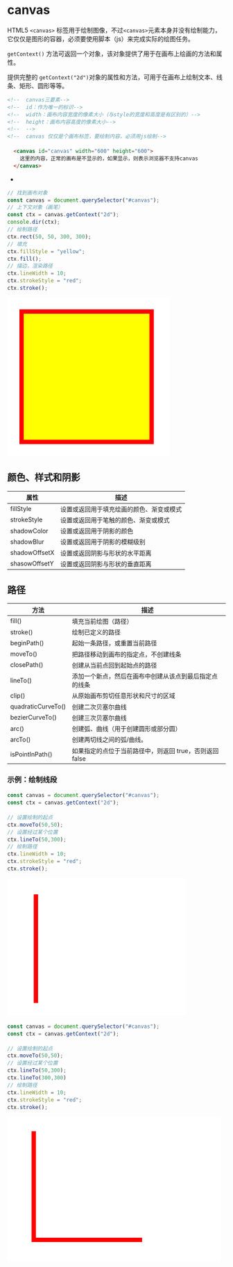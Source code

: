 # canvas

HTML5 `<canvas>` 标签用于绘制图像，不过`<canvas>`元素本身并没有绘制能力，它仅仅是图形的容器，必须要使用脚本（js）来完成实际的绘图任务。

`getContext()` 方法可返回一个对象，该对象提供了用于在画布上绘画的方法和属性。

提供完整的 `getContext("2d")`对象的属性和方法，可用于在画布上绘制文本、线条、矩形、圆形等等。

```html
<!--  canvas三要素-->
<!--  id：作为唯一的标识-->
<!--  width：画布内容宽度的像素大小（与style的宽度和高度是有区别的）-->
<!--  height：画布内容高度的像素大小-->
<!--  -->
<!--  canvas 仅仅是个画布标签，要绘制内容，必须用js绘制-->

  <canvas id="canvas" width="600" height="600">
    这里的内容，正常的画布是不显示的，如果显示，则表示浏览器不支持canvas
  </canvas>
```

-

```js
// 找到画布对象
const canvas = document.querySelector("#canvas");
// 上下文对象（画笔）
const ctx = canvas.getContext("2d");
console.dir(ctx);
// 绘制路径
ctx.rect(50, 50, 300, 300);
// 填充
ctx.fillStyle = "yellow";
ctx.fill();
// 描边，渲染路径
ctx.lineWidth = 10;
ctx.strokeStyle = "red";
ctx.stroke();
```

![image](../images6/188/01.png)

## 颜色、样式和阴影

| 属性          | 描述                                     |
| ------------- | ---------------------------------------- |
| fillStyle     | 设置或返回用于填充绘画的颜色、渐变或模式 |
| strokeStyle   | 设置或返回用于笔触的颜色、渐变或模式     |
| shadowColor   | 设置或返回用于阴影的颜色                 |
| shadowBlur    | 设置或返回用于阴影的模糊级别             |
| shadowOffsetX | 设置或返回阴影与形状的水平距离           |
| shasowOffsetY | 设置或返回阴影与形状的垂直距离           |

## 路径

| 方法               | 描述                                                    |
| ------------------ | ------------------------------------------------------- |
| fill()             | 填充当前绘图（路径）                                    |
| stroke()           | 绘制已定义的路径                                        |
| beginPath()        | 起始一条路径，或重置当前路径                            |
| moveTo()           | 把路径移动到画布的指定点，不创建线条                    |
| closePath()        | 创建从当前点回到起始点的路径                            |
| lineTo()           | 添加一个新点，然后在画布中创建从该点到最后指定点的线条  |
| clip()             | 从原始画布剪切任意形状和尺寸的区域                      |
| quadraticCurveTo() | 创建二次贝塞尔曲线                                      |
| bezierCurveTo()    | 创建三次贝塞尔曲线                                      |
| arc()              | 创建弧、曲线（用于创建圆形或部分圆）                    |
| arcTo()            | 创建两切线之间的弧/曲线。                               |
| isPointInPath()    | 如果指定的点位于当前路径中，则返回 true，否则返回 false |



### 示例：绘制线段

```js
const canvas = document.querySelector("#canvas");
const ctx = canvas.getContext("2d");

// 设置绘制的起点
ctx.moveTo(50,50);
// 设置经过某个位置
ctx.lineTo(50,300);
// 绘制路径
ctx.lineWidth = 10;
ctx.strokeStyle = "red";
ctx.stroke();
```

![image](../images6/188/02.png)

```js
const canvas = document.querySelector("#canvas");
const ctx = canvas.getContext("2d");

// 设置绘制的起点
ctx.moveTo(50,50);
// 设置经过某个位置
ctx.lineTo(50,300);
ctx.lineTo(300,300)
// 绘制路径
ctx.lineWidth = 10;
ctx.strokeStyle = "red";
ctx.stroke();
```

![image](../images6/188/03.png)


















